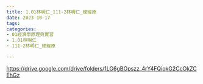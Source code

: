 ```yaml
---
title: 1.01林明仁_111-2林明仁_總經原
date: 2023-10-17
tags: 
categories:
- 01經濟學原理與實習
- 1.01林明仁
- 111-2林明仁_總經原

---
```

https://drive.google.com/drive/folders/1LG6gBOpszz_4rY4FQiokG2CcOkZCEhGz
